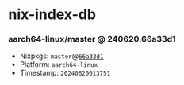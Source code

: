 # nix-index-db
### aarch64-linux/master @ 240620.66a33d1
- Nixpkgs: `master`@[`66a33d1`](https://github.com/NixOS/nixpkgs/commit/66a33d1adcb9056e93f6c32540a31275c4ae135e)
- Platform: `aarch64-linux`
- Timestamp: `20240620013751`
